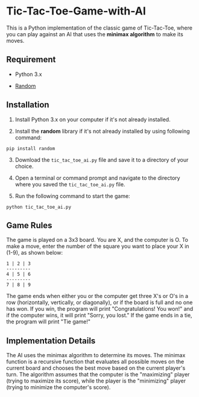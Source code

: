 # Tic-Tac-Toe-Game-with-AI
This is a Python implementation of the classic game of Tic-Tac-Toe, where you can play against an AI that uses the **minimax algorithm** to make its moves.

## Requirement

* Python 3.x

* [Random](https://docs.python.org/3/library/random.html)

## Installation

1. Install Python 3.x on your computer if it's not already installed.

2. Install the **random** library if it's not already installed by using following command:
```
pip install random
```
3. Download the `tic_tac_toe_ai.py` file and save it to a directory of your choice.

4. Open a terminal or command prompt and navigate to the directory where you saved the `tic_tac_toe_ai.py` file.

5. Run the following command to start the game:
```
python tic_tac_toe_ai.py
```

## Game Rules
The game is played on a 3x3 board. You are X, and the computer is O. To make a move, enter the number of the square you want to place your X in (1-9), as shown below:

```
1 | 2 | 3
---------
4 | 5 | 6
---------
7 | 8 | 9
```

The game ends when either you or the computer get three X's or O's in a row (horizontally, vertically, or diagonally), or if the board is full and no one has won. If you win, the program will print "Congratulations! You won!" and if the computer wins, it will print "Sorry, you lost." If the game ends in a tie, the program will print "Tie game!"

## Implementation Details

The AI uses the minimax algorithm to determine its moves. The minimax function is a recursive function that evaluates all possible moves on the current board and chooses the best move based on the current player's turn. The algorithm assumes that the computer is the "maximizing" player (trying to maximize its score), while the player is the "minimizing" player (trying to minimize the computer's score).
